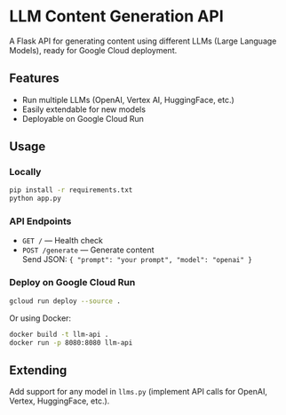 # LLM Content Generation API

A Flask API for generating content using different LLMs (Large Language Models), ready for Google Cloud deployment.

## Features

- Run multiple LLMs (OpenAI, Vertex AI, HuggingFace, etc.)
- Easily extendable for new models
- Deployable on Google Cloud Run

## Usage

### Locally

```bash
pip install -r requirements.txt
python app.py
```

### API Endpoints

- `GET /` — Health check
- `POST /generate` — Generate content  
  Send JSON: `{ "prompt": "your prompt", "model": "openai" }`

### Deploy on Google Cloud Run

```bash
gcloud run deploy --source .
```

Or using Docker:

```bash
docker build -t llm-api .
docker run -p 8080:8080 llm-api
```

## Extending

Add support for any model in `llms.py` (implement API calls for OpenAI, Vertex, HuggingFace, etc.).
